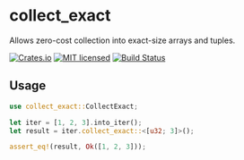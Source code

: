 # collect_exact

Allows zero-cost collection into exact-size arrays and tuples.

[![Crates.io][crates-badge]][crates-url]
[![MIT licensed][mit-badge]][mit-url]
[![Build Status][actions-badge]][actions-url]

[crates-badge]: https://img.shields.io/crates/v/collect_exact.svg
[crates-url]: https://crates.io/crates/collect_exact
[mit-badge]: https://img.shields.io/badge/license-MIT-blue.svg
[mit-url]: https://github.com/Benjamin-Davies/collect_exact/blob/main/LICENSE
[actions-badge]: https://github.com/Benjamin-Davies/collect_exact/workflows/Rust/badge.svg
[actions-url]: https://github.com/Benjamin-Davies/collect_exact/actions?query=workflow%3ARust+branch%3Amain

## Usage

```rust
use collect_exact::CollectExact;

let iter = [1, 2, 3].into_iter();
let result = iter.collect_exact::<[u32; 3]>();

assert_eq!(result, Ok([1, 2, 3]));
```
